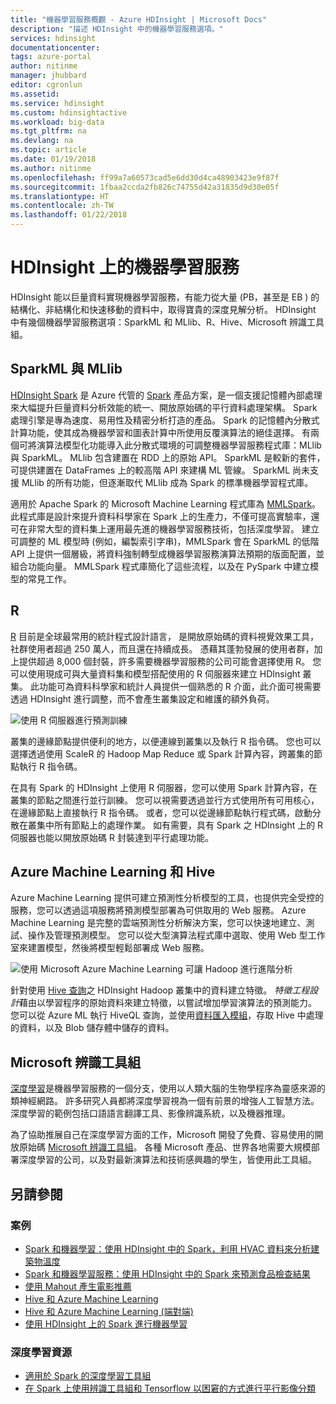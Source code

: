 ```yaml
---
title: "機器學習服務概觀 - Azure HDInsight | Microsoft Docs"
description: "描述 HDInsight 中的機器學習服務選項。"
services: hdinsight
documentationcenter: 
tags: azure-portal
author: nitinme
manager: jhubbard
editor: cgronlun
ms.assetid: 
ms.service: hdinsight
ms.custom: hdinsightactive
ms.workload: big-data
ms.tgt_pltfrm: na
ms.devlang: na
ms.topic: article
ms.date: 01/19/2018
ms.author: nitinme
ms.openlocfilehash: ff99a7a60573cad5e6dd30d4ca48903423e9f87f
ms.sourcegitcommit: 1fbaa2ccda2fb826c74755d42a31835d9d30e05f
ms.translationtype: HT
ms.contentlocale: zh-TW
ms.lasthandoff: 01/22/2018
---
```

# <a name="machine-learning-on-hdinsight"></a>HDInsight 上的機器學習服務

HDInsight 能以巨量資料實現機器學習服務，有能力從大量 (PB，甚至是 EB ) 的結構化、非結構化和快速移動的資料中，取得寶貴的深度見解分析。 HDInsight 中有幾個機器學習服務選項：SparkML 和 MLlib、R、Hive、Microsoft 辨識工具組。

## <a name="sparkml-and-mllib"></a>SparkML 與 MLlib

[HDInsight Spark](spark/apache-spark-overview.md) 是 Azure 代管的 [Spark](http://spark.apache.org/) 產品方案，是一個支援記憶體內部處理來大幅提升巨量資料分析效能的統一、開放原始碼的平行資料處理架構。 Spark 處理引擎是專為速度、易用性及精密分析打造的產品。 Spark 的記憶體內分散式計算功能，使其成為機器學習和圖表計算中所使用反覆演算法的絕佳選擇。 有兩個可將演算法模型化功能導入此分散式環境的可調整機器學習服務程式庫：MLlib 與 SparkML。 MLlib 包含建置在 RDD 上的原始 API。 SparkML 是較新的套件，可提供建置在 DataFrames 上的較高階 API 來建構 ML 管線。 SparkML 尚未支援 MLlib 的所有功能，但逐漸取代 MLlib 成為 Spark 的標準機器學習程式庫。

適用於 Apache Spark 的 Microsoft Machine Learning 程式庫為 [MMLSpark](https://github.com/Azure/mmlspark)。 此程式庫是設計來提升資料科學家在 Spark 上的生產力，不僅可提高實驗率，還可在非常大型的資料集上運用最先進的機器學習服務技術，包括深度學習。 建立可調整的 ML 模型時 (例如，編製索引字串)，MMLSpark 會在 SparkML 的低階 API 上提供一個層級，將資料強制轉型成機器學習服務演算法預期的版面配置，並組合功能向量。 MMLSpark 程式庫簡化了這些流程，以及在 PySpark 中建立模型的常見工作。

## <a name="r"></a>R

[R](https://www.r-project.org/) 目前是全球最常用的統計程式設計語言， 是開放原始碼的資料視覺效果工具，社群使用者超過 250 萬人，而且還在持續成長。 憑藉其蓬勃發展的使用者群，加上提供超過 8,000 個封裝，許多需要機器學習服務的公司可能會選擇使用 R。 您可以使用現成可與大量資料集和模型搭配使用的 R 伺服器來建立 HDInsight 叢集。 此功能可為資料科學家和統計人員提供一個熟悉的 R 介面，此介面可視需要透過 HDInsight 進行調整，而不會產生叢集設定和維護的額外負荷。

![使用 R 伺服器進行預測訓練](./media/hdinsight-machine-learning-overview/r-training.png)

叢集的邊緣節點提供便利的地方，以便連線到叢集以及執行 R 指令碼。  您也可以選擇透過使用 ScaleR 的 Hadoop Map Reduce 或 Spark 計算內容，跨叢集的節點執行 R 指令碼。

在具有 Spark 的 HDInsight 上使用 R 伺服器，您可以使用 Spark 計算內容，在叢集的節點之間進行並行訓練。 您可以視需要透過並行方式使用所有可用核心，在邊緣節點上直接執行 R 指令碼。 或者，您可以從邊緣節點執行程式碼，啟動分散在叢集中所有節點上的處理作業。 如有需要，具有 Spark 之 HDInsight 上的 R 伺服器也能以開放原始碼 R 封裝達到平行處理功能。

## <a name="azure-machine-learning-and-hive"></a>Azure Machine Learning 和 Hive

Azure Machine Learning 提供可建立預測性分析模型的工具，也提供完全受控的服務，您可以透過這項服務將預測模型部署為可供取用的 Web 服務。 Azure Machine Learning 是完整的雲端預測性分析解決方案，您可以快速地建立、測試、操作及管理預測模型。 您可以從大型演算法程式庫中選取、使用 Web 型工作室來建置模型，然後將模型輕鬆部署成 Web 服務。

![使用 Microsoft Azure Machine Learning 可讓 Hadoop 進行進階分析](./media/hdinsight-machine-learning-overview/hadoop-azure-ml.png)

針對使用 [Hive 查詢](../machine-learning/team-data-science-process/create-features-hive.md)之 HDInsight Hadoop 叢集中的資料建立特徵。 *特徵工程設計*藉由以學習程序的原始資料來建立特徵，以嘗試增加學習演算法的預測能力。 您可以從 Azure ML 執行 HiveQL 查詢，並使用[資料匯入模組](../machine-learning/studio/import-data.md)，存取 Hive 中處理的資料，以及 Blob 儲存體中儲存的資料。

## <a name="microsoft-cognitive-toolkit"></a>Microsoft 辨識工具組

[深度學習](https://www.microsoft.com/en-us/research/group/dltc/)是機器學習服務的一個分支，使用以人類大腦的生物學程序為靈感來源的類神經網路。 許多研究人員都將深度學習視為一個有前景的增強人工智慧方法。 深度學習的範例包括口語語言翻譯工具、影像辨識系統，以及機器推理。

為了協助推展自己在深度學習方面的工作，Microsoft 開發了免費、容易使用的開放原始碼 [Microsoft 辨識工具組](https://www.microsoft.com/en-us/cognitive-toolkit/)。 各種 Microsoft 產品、世界各地需要大規模部署深度學習的公司，以及對最新演算法和技術感興趣的學生，皆使用此工具組。 

## <a name="see-also"></a>另請參閱

### <a name="scenarios"></a>案例

* [Spark 和機器學習：使用 HDInsight 中的 Spark，利用 HVAC 資料來分析建築物溫度](spark/apache-spark-ipython-notebook-machine-learning.md)
* [Spark 和機器學習服務：使用 HDInsight 中的 Spark 來預測食品檢查結果](spark/apache-spark-machine-learning-mllib-ipython.md)
* [使用 Mahout 產生電影推薦](hadoop/apache-hadoop-mahout-linux-mac.md)
* [Hive 和 Azure Machine Learning](../machine-learning/team-data-science-process/create-features-hive.md)
* [Hive 和 Azure Machine Learning (端對端)](../machine-learning/team-data-science-process/hive-walkthrough.md)
* [使用 HDInsight 上的 Spark 進行機器學習](../machine-learning/team-data-science-process/spark-overview.md)

### <a name="deep-learning-resources"></a>深度學習資源

* [適用於 Spark 的深度學習工具組](https://blogs.technet.microsoft.com/machinelearning/2017/04/25/using-microsofts-deep-learning-toolkit-with-spark-on-azure-hdinsight-clusters/)
* [在 Spark 上使用辨識工具組和 Tensorflow 以困窘的方式進行平行影像分類](https://blogs.technet.microsoft.com/machinelearning/2017/04/12/embarrassingly-parallel-image-classification-using-cognitive-toolkit-tensorflow-on-azure-hdinsight-spark/)
